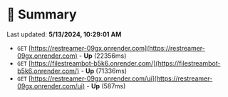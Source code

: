# 📖 Summary
Last updated: **5/13/2024, 10:29:01 AM**

- `GET` [https://restreamer-09gx.onrender.com](https://restreamer-09gx.onrender.com) - **Up** (22356ms)
- `GET` [https://filestreambot-b5k6.onrender.com/](https://filestreambot-b5k6.onrender.com/) - **Up** (71336ms)
- `GET` [https://restreamer-09gx.onrender.com/ui](https://restreamer-09gx.onrender.com/ui) - **Up** (587ms)
